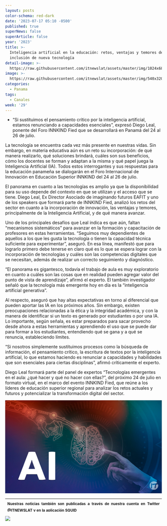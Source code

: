 ```yaml
---
layout: posts
color-schema: red-dark
date: '2023-07-17 05:10 -0500'
published: true
superNews: false
superArticle: false
year: '2023'
title: >-
  Inteligencia artificial en la educación: retos, ventajas y temores de la
  inclusión de nueva tecnología
detail-image: >-
  https://raw.githubusercontent.com/itnewslat/assets/master/img/1024x680/AI2023-g.jpg
image: >-
  https://raw.githubusercontent.com/itnewslat/assets/master/img/540x320/AI2023-p.jpg
categories:
  - Panama
tags:
  - Canales
week: '29'
---
```

- “Si sustituimos el pensamiento crítico por la inteligencia artificial, estamos renunciando a capacidades esenciales”, expresó Diego Leal, ponente del Foro INNKIND Fied que se desarrollará en Panamá del 24 al 26 de julio.


La tecnología se encuentra cada vez más presente en nuestras vidas. Sin embargo, en materia educativa aún es un reto su incorporación: de qué manera realizarlo, qué soluciones brindará, cuáles son sus beneficios, cómo los docentes se forman y adaptan a la misma y qué papel juega la Inteligencia Artificial (IA). Todos estos interrogantes y sus respuestas para la educación panameña se dialogarán en el Foro Internacional de Innovación en Educación Superior INNKIND del 24 al 26 de julio. 

El panorama en cuanto a las tecnologías es amplio ya que la disponibilidad para su uso depende del contexto en que se utilizan y el acceso que se tiene. Diego Leal, Ex Director Asociado de imaginando futuros EAFIT y uno de los speakers que formará parte de INNKIND Fied, analizó los retos del sector en cuanto a la incorporación de innovación, las ventajas y temores, principalmente de la Inteligencia Artificial, y de qué manera avanzar. 

Uno de los principales desafíos que Leal indica es que aún, faltan “mecanismos sistemáticos” para avanzar en la formación y capacitación de profesores en estas herramientas. “Seguimos muy dependientes de aquellos a los que les gusta la tecnología o tienen la capacidad técnica suficiente para experimentar”, aseguró. En esa línea, manifestó que para lograrlo primero debe tenerse en claro qué es lo que se espera lograr con la incorporación de tecnologías y cuáles son las competencias digitales que se necesitan, además de realizar un correcto seguimiento y diagnóstico. 

“El panorama es gigantesco, todavía el trabajo de aula es muy exploratorio en cuanto a cuáles son las cosas que en realidad pueden agregar valor del punto de vista de aprendizaje”, afirmó el experto. El también investigador señaló que la tecnología más emergente hoy en día es la “inteligencia artificial generativa”. 

Al respecto, aseguró que hay altas expectativas en torno al diferencial que pueden aportar las IA en los próximos años. Sin embargo, existen preocupaciones relacionadas a la ética y la integridad académica, y con la manera de identificar si un texto es generado por estudiantes o por una IA. Lo importante, según señala, es estar preparados para sacar provecho desde ahora a estas herramientas y aprendiendo el uso que se puede dar para formar a los estudiantes, entendiendo qué se gana y a qué se renuncia, estableciendo límites.

“Si nosotros simplemente sustituimos procesos como la búsqueda de información, el pensamiento crítico, la escritura de textos por la inteligencia artificial, lo que estamos haciendo es renunciar a capacidades y habilidades que son esenciales para ciertas disciplinas”, afirmó críticamente el experto. 

Diego Leal formará parte del panel de expertos “Tecnologías emergentes en el aula: ¿qué hacer y qué no hacer con ellas?”, del próximo 24 de julio en formato virtual, en el marco del evento INNKIND Fied, que reúne a los líderes de educación superior regional para analizar los retos actuales y futuros y potencializar la transformación digital del sector.

![](https://raw.githubusercontent.com/itnewslat/assets/master/img/540x320/AI2023-p.jpg)

<table style="height: 42px;" width="569">
<tbody>
<tr>
<td style="text-align: justify;"><sub><strong>Nuestras noticias también son publicadas a través de nuestra cuenta en Twitter <a href="https://twitter.com/itnewslat?lang=es">@ITNEWSLAT</a> y en la aplicación <a href="https://squidapp.co/en/">SQUID</a></strong></sub></td>
</tr>
</tbody>
</table>
<img src="https://tracker.metricool.com/c3po.jpg?hash=56f88a41e39ab42c063cc51676587a04"/>